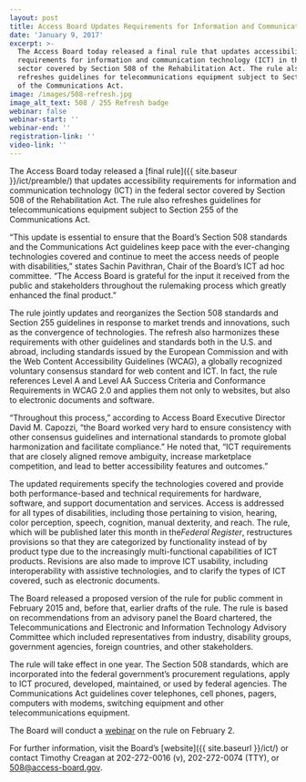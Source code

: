 ```yaml
---
layout: post
title: Access Board Updates Requirements for Information and Communication Technology
date: 'January 9, 2017'
excerpt: >-
  The Access Board today released a final rule that updates accessibility
  requirements for information and communication technology (ICT) in the federal
  sector covered by Section 508 of the Rehabilitation Act. The rule also
  refreshes guidelines for telecommunications equipment subject to Section 255
  of the Communications Act.
image: /images/508-refresh.jpg
image_alt_text: 508 / 255 Refresh badge
webinar: false
webinar-start: ''
webinar-end: ''
registration-link: ''
video-link: ''
---
```

The Access Board today released a [final rule]({{ site.baseur }}/ict/preamble/) that updates accessibility requirements for information and communication technology (ICT) in the federal sector covered by Section 508 of the Rehabilitation Act. The rule also refreshes guidelines for telecommunications equipment subject to Section 255 of the Communications Act.

“This update is essential to ensure that the Board’s Section 508 standards and the Communications Act guidelines keep pace with the ever-changing technologies covered and continue to meet the access needs of people with disabilities,” states Sachin Pavithran, Chair of the Board’s ICT ad hoc committee. “The Access Board is grateful for the input it received from the public and stakeholders throughout the rulemaking process which greatly enhanced the final product.”

The rule jointly updates and reorganizes the Section 508 standards and Section 255 guidelines in response to market trends and innovations, such as the convergence of technologies. The refresh also harmonizes these requirements with other guidelines and standards both in the U.S. and abroad, including standards issued by the European Commission and with the Web Content Accessibility Guidelines (WCAG), a globally recognized voluntary consensus standard for web content and ICT. In fact, the rule references Level A and Level AA Success Criteria and Conformance Requirements in WCAG 2.0 and applies them not only to websites, but also to electronic documents and software.

“Throughout this process,” according to Access Board Executive Director David M. Capozzi, “the Board worked very hard to ensure consistency with other consensus guidelines and international standards to promote global harmonization and facilitate compliance.” He noted that, “ICT requirements that are closely aligned remove ambiguity, increase marketplace competition, and lead to better accessibility features and outcomes.”

The updated requirements specify the technologies covered and provide both performance-based and technical requirements for hardware, software, and support documentation and services. Access is addressed for all types of disabilities, including those pertaining to vision, hearing, color perception, speech, cognition, manual dexterity, and reach. The rule, which will be published later this month in the*Federal Register*, restructures provisions so that they are categorized by functionality instead of by product type due to the increasingly multi-functional capabilities of ICT products. Revisions are also made to improve ICT usability, including interoperability with assistive technologies, and to clarify the types of ICT covered, such as electronic documents.

The Board released a proposed version of the rule for public comment in February 2015 and, before that, earlier drafts of the rule. The rule is based on recommendations from an advisory panel the Board chartered, the Telecommunications and Electronic and Information Technology Advisory Committee which included representatives from industry, disability groups, government agencies, foreign countries, and other stakeholders.

The rule will take effect in one year. The Section 508 standards, which are incorporated into the federal government’s procurement regulations, apply to ICT procured, developed, maintained, or used by federal agencies. The Communications Act guidelines cover telephones, cell phones, pagers, computers with modems, switching equipment and other telecommunications equipment.

The Board will conduct a [webinar](https://www.accessibilityonline.org/ao/session/?id=110588) on the rule on February 2.

For further information, visit the Board’s \[website]({{ site.baseurl }}/ict/) or contact Timothy Creagan at 202-272-0016 (v), 202-272-0074 (TTY), or [508@access-board.gov](mailto:508@access-board.gov).
